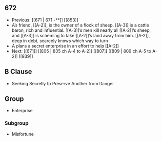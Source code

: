 ## 672
- Previous: [[671 | 671 -**]] [[853]] 
- A’s friend, [[A-2]], is the owner of a flock of sheep. [[A-3]] is a cattle baron, rich and influential. [[A-3]]’s men kill nearly all [[A-2]]’s sheep, and [[A-3]] is scheming to take [[A-2]]’s land away from him. [[A-2]], deep in debt, scarcely knows which way to turn
- A plans a secret enterprise in an effort to help [[A-2]]
- Next: [[671]] [[805 | 805 ch A-4 to A-2]] [[807]] [[809 | 809 ch A-5 to A-2]] [[839]] 

## B Clause
- Seeking Secretly to Preserve Another from Danger

## Group
- Enterprise

### Subgroup
- Misfortune

